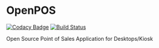 # OpenPOS
[![Codacy Badge](https://api.codacy.com/project/badge/Grade/41f9c11247234f73b78903556a32ea47)](https://app.codacy.com/app/bnnsz384/OpenPOS?utm_source=github.com&utm_medium=referral&utm_content=bnnsz/OpenPOS&utm_campaign=Badge_Grade_Dashboard)
[![Build Status](https://travis-ci.org/bnnsz/OpenPOS.svg?branch=master)](https://travis-ci.org/bnnsz/OpenPOS)

Open Source Point of Sales Application for Desktops/Kiosk
